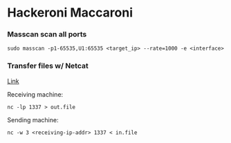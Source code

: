 # Hackeroni Maccaroni

### Masscan scan all ports

```
sudo masscan -p1-65535,U1:65535 <target_ip> --rate=1000 -e <interface>
```

### Transfer files w/ Netcat

[Link](https://nakkaya.com/2009/04/15/using-netcat-for-file-transfers/)

Receiving machine:

```
nc -lp 1337 > out.file
```

Sending machine:

```
nc -w 3 <receiving-ip-addr> 1337 < in.file
```
